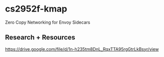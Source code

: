 # cs2952f-kmap
Zero Copy Networking for Envoy Sidecars

## Research + Resources
https://drive.google.com/file/d/1n-h235tm8DnL_RqxTTA95rgGtrLkBsyr/view
